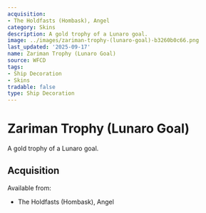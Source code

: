 ```yaml
---
acquisition:
- The Holdfasts (Hombask), Angel
category: Skins
description: A gold trophy of a Lunaro goal.
image: ../images/zariman-trophy-(lunaro-goal)-b3260b0c66.png
last_updated: '2025-09-17'
name: Zariman Trophy (Lunaro Goal)
source: WFCD
tags:
- Ship Decoration
- Skins
tradable: false
type: Ship Decoration
---
```


# Zariman Trophy (Lunaro Goal)

A gold trophy of a Lunaro goal.

## Acquisition

Available from:
- The Holdfasts (Hombask), Angel

